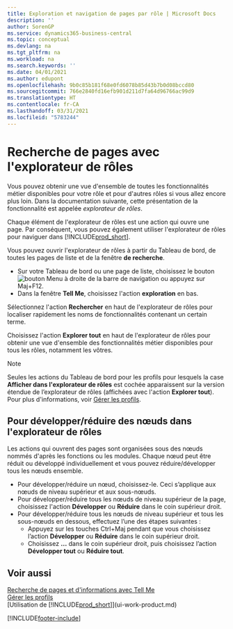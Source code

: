 ```yaml
---
title: Exploration et navigation de pages par rôle | Microsoft Docs
description: ''
author: SorenGP
ms.service: dynamics365-business-central
ms.topic: conceptual
ms.devlang: na
ms.tgt_pltfrm: na
ms.workload: na
ms.search.keywords: ''
ms.date: 04/01/2021
ms.author: edupont
ms.openlocfilehash: 9b0c85b181f68e0fd6078b85d43b7b0d08bccd80
ms.sourcegitcommit: 766e2840fd16efb901d211d7fa64d96766ac99d9
ms.translationtype: HT
ms.contentlocale: fr-CA
ms.lasthandoff: 03/31/2021
ms.locfileid: "5783244"
---
```

# <a name="finding-pages-with-the-role-explorer"></a>Recherche de pages avec l'explorateur de rôles
Vous pouvez obtenir une vue d'ensemble de toutes les fonctionnalités métier disponibles pour votre rôle et pour d'autres rôles si vous allez encore plus loin. Dans la documentation suivante, cette présentation de la fonctionnalité est appelée *explorateur de rôles*.

Chaque élément de l'explorateur de rôles est une action qui ouvre une page. Par conséquent, vous pouvez également utiliser l'explorateur de rôles pour naviguer dans [!INCLUDE[prod_short](includes/prod_short.md)].

Vous pouvez ouvrir l'explorateur de rôles à partir du Tableau de bord, de toutes les pages de liste et de la fenêtre **de recherche**.

- Sur votre Tableau de bord ou une page de liste, choisissez le bouton ![bouton Menu](media/ui_menu_button.png "Bouton Menu") à droite de la barre de navigation ou appuyez sur Maj+F12.
- Dans la fenêtre **Tell Me**, choisissez l'action **exploration** en bas.

Sélectionnez l'action **Rechercher** en haut de l'explorateur de rôles pour localiser rapidement les noms de fonctionnalités contenant un certain terme.

Choisissez l'action **Explorer tout** en haut de l'explorateur de rôles pour obtenir une vue d'ensemble des fonctionnalités métier disponibles pour tous les rôles, notamment les vôtres.

> [!NOTE]
> Seules les actions du Tableau de bord pour les profils pour lesquels la case **Afficher dans l'explorateur de rôles** est cochée apparaissent sur la version étendue de l’explorateur de rôles (affichées avec l'action **Explorer tout**). Pour plus d'informations, voir [Gérer les profils](admin-users-profiles-roles.md).

## <a name="to-expandcollapse-nodes-on-the-role-explorer"></a>Pour développer/réduire des nœuds dans l'explorateur de rôles
Les actions qui ouvrent des pages sont organisées sous des nœuds nommés d'après les fonctions ou les modules. Chaque nœud peut être réduit ou développé individuellement et vous pouvez réduire/développer tous les nœuds ensemble.

- Pour développer/réduire un nœud, choisissez-le. Ceci s’applique aux nœuds de niveau supérieur et aux sous-nœuds.
- Pour développer/réduire tous les nœuds de niveau supérieur de la page, choisissez l'action **Développer** ou **Réduire** dans le coin supérieur droit.
- Pour développer/réduire tous les nœuds de niveau supérieur et tous les sous-nœuds en dessous, effectuez l’une des étapes suivantes :
    - Appuyez sur les touches Ctrl+Maj pendant que vous choisissez l’action **Développer** ou **Réduire** dans le coin supérieur droit.
    - Choisissez **...** dans le coin supérieur droit, puis choisissez l’action **Développer tout** ou **Réduire tout**.

## <a name="see-also"></a>Voir aussi
[Recherche de pages et d'informations avec Tell Me](ui-search.md)  
[Gérer les profils](admin-users-profiles-roles.md)  
[Utilisation de [!INCLUDE[prod_short](includes/prod_short.md)]](ui-work-product.md)


[!INCLUDE[footer-include](includes/footer-banner.md)]
